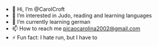 - 👋 Hi, I’m @CarolCroft
- 👀 I’m interested in Judo, reading and learning languages
- 🌱 I’m currently learning german
- 📫 How to reach me picaocarolina2002@gmail.com
- ⚡ Fun fact: I hate run, but I have to

<!---
CarolCroft/CarolCroft is a ✨ special ✨ repository because its `README.md` (this file) appears on your GitHub profile.
You can click the Preview link to take a look at your changes.
--->
